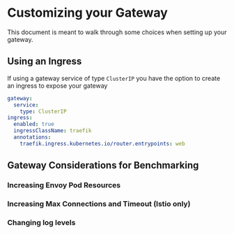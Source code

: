 # Customizing your Gateway

This document is meant to walk through some choices when setting up your gateway.

## Using an Ingress

If using a gateway service of type `ClusterIP` you have the option to create an ingress to expose your gateway

```yaml
gateway:
  service:
    type: ClusterIP
ingress:
  enabled: true
  ingressClassName: traefik
  annotations:
    traefik.ingress.kubernetes.io/router.entrypoints: web
```

## Gateway Considerations for Benchmarking

### Increasing Envoy Pod Resources

### Increasing Max Connections and Timeout (Istio only)

### Changing log levels
